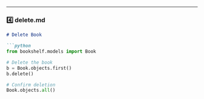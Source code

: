 
---

### **4️⃣ delete.md**
```markdown
# Delete Book

```python
from bookshelf.models import Book

# Delete the book
b = Book.objects.first()
b.delete()

# Confirm deletion
Book.objects.all()
